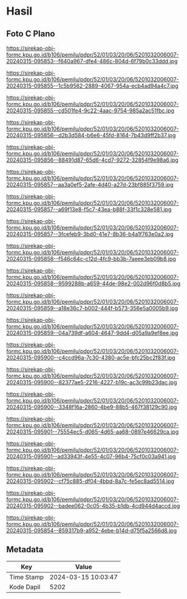 # Hasil

## Foto C Plano

https://sirekap-obj-formc.kpu.go.id/b106/pemilu/pdpr/52/01/03/20/06/5201032006007-20240315-095853--f640a967-dfe4-486c-804d-6f79b0c33ddd.jpg

https://sirekap-obj-formc.kpu.go.id/b106/pemilu/pdpr/52/01/03/20/06/5201032006007-20240315-095855--1c5b9562-2889-4067-954a-ecb4ad94a4c7.jpg

https://sirekap-obj-formc.kpu.go.id/b106/pemilu/pdpr/52/01/03/20/06/5201032006007-20240315-095855--cd501fe4-9c22-4aac-9754-985a2ac51fbc.jpg

https://sirekap-obj-formc.kpu.go.id/b106/pemilu/pdpr/52/01/03/20/06/5201032006007-20240315-095856--d2b3d584-b6e6-45fd-8164-7b43d9ff2b37.jpg

https://sirekap-obj-formc.kpu.go.id/b106/pemilu/pdpr/52/01/03/20/06/5201032006007-20240315-095856--88491d87-65d6-4cd7-9272-32854f9e98a6.jpg

https://sirekap-obj-formc.kpu.go.id/b106/pemilu/pdpr/52/01/03/20/06/5201032006007-20240315-095857--aa3a0ef5-2afe-4d40-a27d-23bf885f3759.jpg

https://sirekap-obj-formc.kpu.go.id/b106/pemilu/pdpr/52/01/03/20/06/5201032006007-20240315-095857--a69f13e8-f5c7-43ea-b88f-33f1c328e581.jpg

https://sirekap-obj-formc.kpu.go.id/b106/pemilu/pdpr/52/01/03/20/06/5201032006007-20240315-095857--3fcefeb9-3bd0-41e7-8b36-b4a1f763e0a2.jpg

https://sirekap-obj-formc.kpu.go.id/b106/pemilu/pdpr/52/01/03/20/06/5201032006007-20240315-095858--f546c64c-c12d-4fc9-bb3b-7aeee3eb09b8.jpg

https://sirekap-obj-formc.kpu.go.id/b106/pemilu/pdpr/52/01/03/20/06/5201032006007-20240315-095858--9599288b-a659-44de-98e2-002d96f0d8b5.jpg

https://sirekap-obj-formc.kpu.go.id/b106/pemilu/pdpr/52/01/03/20/06/5201032006007-20240315-095859--a18e36c7-b002-444f-b573-356e5a0005b9.jpg

https://sirekap-obj-formc.kpu.go.id/b106/pemilu/pdpr/52/01/03/20/06/5201032006007-20240315-095859--04a739df-a604-4647-9dd4-d05a9a9ef8ee.jpg

https://sirekap-obj-formc.kpu.go.id/b106/pemilu/pdpr/52/01/03/20/06/5201032006007-20240315-095900--c4ccd96a-7c30-4380-ac5e-bfc25bc2f83f.jpg

https://sirekap-obj-formc.kpu.go.id/b106/pemilu/pdpr/52/01/03/20/06/5201032006007-20240315-095900--82377ae5-2216-4227-b19c-ac3c99b23dac.jpg

https://sirekap-obj-formc.kpu.go.id/b106/pemilu/pdpr/52/01/03/20/06/5201032006007-20240315-095900--3348f16a-2860-4be9-88b5-467f38129c90.jpg

https://sirekap-obj-formc.kpu.go.id/b106/pemilu/pdpr/52/01/03/20/06/5201032006007-20240315-095901--75554ec5-d065-4d65-aa68-0897e46629ca.jpg

https://sirekap-obj-formc.kpu.go.id/b106/pemilu/pdpr/52/01/03/20/06/5201032006007-20240315-095901--ad33943f-4e55-4c07-96b4-75cf0c03a941.jpg

https://sirekap-obj-formc.kpu.go.id/b106/pemilu/pdpr/52/01/03/20/06/5201032006007-20240315-095902--cf75c885-df04-4bbd-8a7c-fe5ec8ad5514.jpg

https://sirekap-obj-formc.kpu.go.id/b106/pemilu/pdpr/52/01/03/20/06/5201032006007-20240315-095902--badee062-0c05-4b35-b1db-4cd944d4accd.jpg

https://sirekap-obj-formc.kpu.go.id/b106/pemilu/pdpr/52/01/03/20/06/5201032006007-20240315-095854--859317b9-a952-4ebe-b14d-d75f5a2566d8.jpg


## Metadata

| Key        | Value               |
| ---------- | ------------------- |
| Time Stamp | 2024-03-15 10:03:47 |
| Kode Dapil | 5202                |




